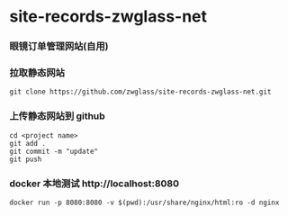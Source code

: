 # site-records-zwglass-net

### 眼镜订单管理网站(自用)

### 拉取静态网站

```
git clone https://github.com/zwglass/site-records-zwglass-net.git
```

### 上传静态网站到 github

```
cd <project name>
git add .
git commit -m "update"
git push

```

### docker 本地测试 http://localhost:8080

```
docker run -p 8080:8080 -v $(pwd):/usr/share/nginx/html:ro -d nginx
```
